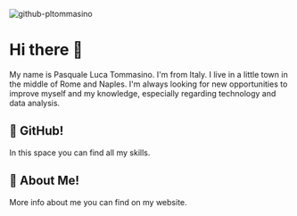![github-pltommasino](https://github.com/pltommasino/pltommasino/assets/123829470/106e8b3b-21c2-46c8-a513-b81dbfaa76db)

# Hi there 👋

My name is Pasquale Luca Tommasino. I'm from Italy. I live in a little town in the middle of Rome and Naples. I'm always looking for new opportunities to improve myself and my knowledge, especially regarding technology and data analysis.

## :rocket: GitHub! 

In this space you can find all my skills. 

## :dart: About Me!

More info about me you can find on my website.
